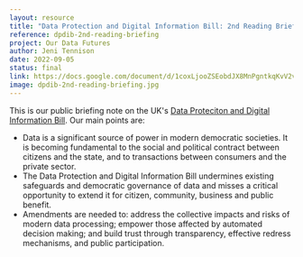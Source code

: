 ```yaml
---
layout: resource
title: "Data Protection and Digital Information Bill: 2nd Reading Briefing"
reference: dpdib-2nd-reading-briefing
project: Our Data Futures
author: Jeni Tennison
date: 2022-09-05
status: final
link: https://docs.google.com/document/d/1coxLjooZSEobdJX8MnPgntkqKvV2vvLf946BThsdHhc/edit?usp=sharing
image: dpdib-2nd-reading-briefing.jpg
---
```

This is our public briefing note on the UK's [Data Proteciton and Digital Information Bill](https://bills.parliament.uk/bills/3322). Our main points are:

* Data is a significant source of power in modern democratic societies. It is becoming fundamental to the social and political contract between citizens and the state, and to transactions between consumers and the private sector.
* The Data Protection and Digital Information Bill undermines existing safeguards and democratic governance of data and misses a critical opportunity to extend it for citizen, community, business and public benefit.
* Amendments are needed to: address the collective impacts and risks of modern data processing; empower those affected by automated decision making; and build trust through transparency, effective redress mechanisms, and public participation.

